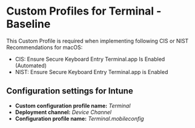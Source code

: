 # Custom Profiles for Terminal - Baseline
This Custom Profile is required when implementing following CIS or NIST Recommendations for macOS:
- CIS: Ensure Secure Keyboard Entry Terminal.app Is Enabled (Automated)
- NIST: Ensure Secure Keyboard Entry Terminal.app is Enabled

## Configuration settings for Intune
- **Custom configuration profile name:** *Terminal*
- **Deployment channel:** *Device Channel*
- **Configuration profile name:** *Terminal.mobileconfig*
